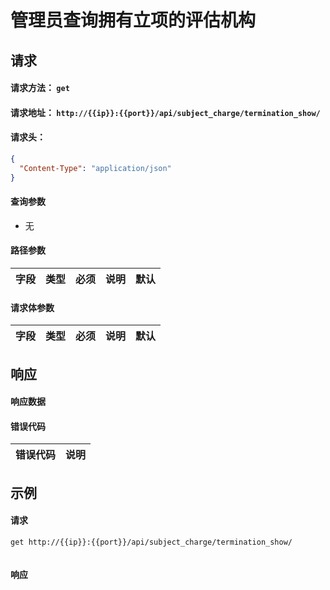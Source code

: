 # 管理员查询拥有立项的评估机构

## 请求

#### 请求方法： `get`

#### 请求地址： `http://{{ip}}:{{port}}/api/subject_charge/termination_show/`

#### 请求头：

```json
{
  "Content-Type": "application/json"
}
```

#### 查询参数

* 无

#### 路径参数

| 字段               | 类型   | 必须 | 说明                           | 默认 |
| ------------------ | ------ | ---- | ------------------------------ | ---- |

#### 请求体参数

| 字段               | 类型   | 必须 | 说明                           | 默认 |
| ------------------ | ------ | ---- | ------------------------------ | ---- |



## 响应

#### 响应数据

#### 错误代码

| 错误代码 | 说明             |
| -------- | ---------------- |


## 示例

#### 请求

`get http://{{ip}}:{{port}}/api/subject_charge/termination_show/`
```json

```

#### 响应

```json


```

